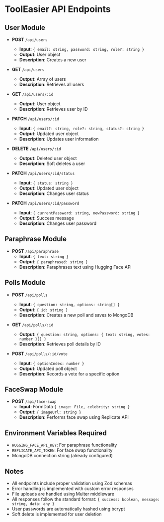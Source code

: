 # ToolEasier API Endpoints

## User Module

- **POST** `/api/users`

  - **Input**: `{ email: string, password: string, role?: string }`
  - **Output**: User object
  - **Description**: Creates a new user

- **GET** `/api/users`

  - **Output**: Array of users
  - **Description**: Retrieves all users

- **GET** `/api/users/:id`

  - **Output**: User object
  - **Description**: Retrieves user by ID

- **PATCH** `/api/users/:id`

  - **Input**: `{ email?: string, role?: string, status?: string }`
  - **Output**: Updated user object
  - **Description**: Updates user information

- **DELETE** `/api/users/:id`

  - **Output**: Deleted user object
  - **Description**: Soft deletes a user

- **PATCH** `/api/users/:id/status`

  - **Input**: `{ status: string }`
  - **Output**: Updated user object
  - **Description**: Changes user status

- **PATCH** `/api/users/:id/password`
  - **Input**: `{ currentPassword: string, newPassword: string }`
  - **Output**: Success message
  - **Description**: Changes user password

## Paraphrase Module

- **POST** `/api/paraphrase`
  - **Input**: `{ text: string }`
  - **Output**: `{ paraphrased: string }`
  - **Description**: Paraphrases text using Hugging Face API

## Polls Module

- **POST** `/api/polls`

  - **Input**: `{ question: string, options: string[] }`
  - **Output**: `{ id: string }`
  - **Description**: Creates a new poll and saves to MongoDB

- **GET** `/api/polls/:id`

  - **Output**: `{ question: string, options: { text: string, votes: number }[] }`
  - **Description**: Retrieves poll details by ID

- **POST** `/api/polls/:id/vote`
  - **Input**: `{ optionIndex: number }`
  - **Output**: Updated poll object
  - **Description**: Records a vote for a specific option

## FaceSwap Module

- **POST** `/api/face-swap`
  - **Input**: FormData `{ image: File, celebrity: string }`
  - **Output**: `{ imageUrl: string }`
  - **Description**: Performs face swap using Replicate API

## Environment Variables Required

- `HUGGING_FACE_API_KEY`: For paraphrase functionality
- `REPLICATE_API_TOKEN`: For face swap functionality
- MongoDB connection string (already configured)

## Notes

- All endpoints include proper validation using Zod schemas
- Error handling is implemented with custom error responses
- File uploads are handled using Multer middleware
- All responses follow the standard format: `{ success: boolean, message: string, data: any }`
- User passwords are automatically hashed using bcrypt
- Soft delete is implemented for user deletion
